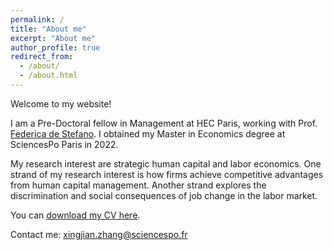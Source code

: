 ```yaml
---
permalink: /
title: "About me"
excerpt: "About me"
author_profile: true
redirect_from: 
  - /about/
  - /about.html
---
```


Welcome to my website!

I am a Pre-Doctoral fellow in Management at HEC Paris, working with Prof. [Federica de Stefano]("https://www.hec.edu/en/faculty-research/faculty-directory/faculty-member/destefano-federica"). I obtained my Master in Economics degree at SciencesPo Paris in 2022. 

My research interest are strategic human capital and labor economics. One strand of my research interest is how firms achieve competitive advantages from human capital management. Another strand explores the discrimination and social consequences of job change in the labor market.

You can [download my CV here](http://academicpages.github.io/files/CV_XingjianZhang.pdf). 

Contact me: [xingjian.zhang@sciencespo.fr]("xingjian.zhang@sciencespo.fr")
